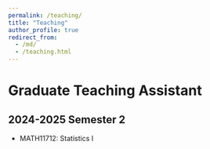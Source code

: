 ```yaml
---
permalink: /teaching/
title: "Teaching"
author_profile: true
redirect_from: 
  - /md/
  - /teaching.html
---
```


# Graduate Teaching Assistant
## 2024-2025 Semester 2
- MATH11712: Statistics I

